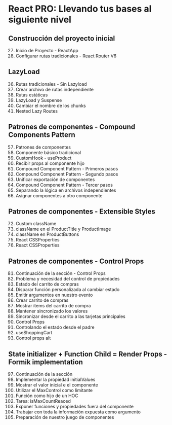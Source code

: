 # React PRO: Llevando tus bases al siguiente nivel

## Construcción del proyecto inicial

27. Inicio de Proyecto - ReactApp
28. Configurar rutas tradicionales - React Router V6

## LazyLoad

36. Rutas tradicionales - Sin Lazyload
37. Crear archivo de rutas independiente
38. Rutas estáticas
39. LazyLoad y Suspense
40. Cambiar el nombre de los chunks
41. Nested Lazy Routes

## Patrones de componentes - Compound Components Pattern

57. Patrones de componentes
58. Componente básico tradicional
59. CustomHook - useProduct
60. Recibir props al componente hijo
61. Compound Component Pattern - Primeros pasos
62. Compound Component Pattern - Segundo pasos
63. Unificar exportación de componentes
64. Compound Component Pattern - Tercer pasos
65. Separando la lógica en archivos independientes
66. Asignar componentes a otro componente

## Patrones de componentes - Extensible Styles

72. Custom className
73. className en el ProductTitle y ProductImage
74. className en ProductButtons
75. React CSSProperties
76. React CSSProperties

## Patrones de componentes - Control Props

81. Continuación de la sección - Control Props
82. Problema y necesidad del control de propiedades
83. Estado del carrito de compras
84. Disparar función personalizada al cambiar estado
85. Emitir argumentos en nuestro evento
86. Crear carrito de compras
87. Mostrar items del carrito de compra
88. Mantener sincronizado los valores
89. Sincronizar desde el carrito a las tarjetas principales
90. Control Props
91. Controlando el estado desde el padre
92. useShoppingCart
93. Control props alt

## State initializer + Function Child = Render Props - Formik implementation

97. Continuación de la sección
98. Implementar la propiedad initialValues
99. Mostrar el valor inicial e el componente
100. Utilizar el MaxControl como limitante
101. Función como hijo de un HOC
102. Tarea: isMaxCountReaced
103. Exponer funciones y propiedades fuera del componente
104. Trabajar con toda la información expuesta como argumento
108. Preparación de nuestro juego de componentes